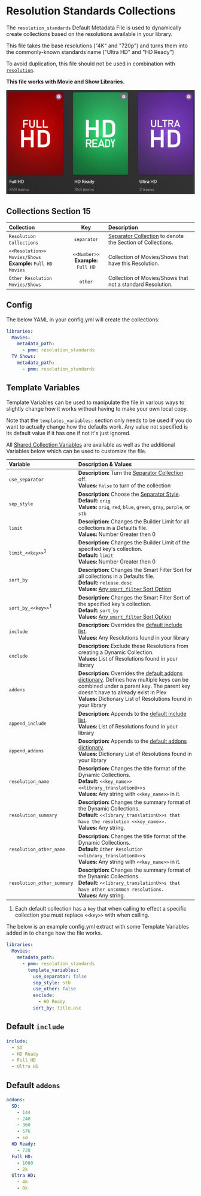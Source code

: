 # Resolution Standards Collections

The `resolution_standards` Default Metadata File is used to dynamically create collections based on the resolutions available in your library.

This file takes the base resolutions ("4K" and "720p") and turns them into the commonly-known standards name ("Ultra HD" and "HD Ready")

To avoid duplication, this file should not be used in combination with [`resolution`](resolution).

**This file works with Movie and Show Libraries.**

![](../images/resolution_standards.png)

## Collections Section 15

| Collection                                                     |                  Key                   | Description                                                                 |
|:---------------------------------------------------------------|:--------------------------------------:|:----------------------------------------------------------------------------|
| `Resolution Collections`                                       |              `separator`               | [Separator Collection](../separators) to denote the Section of Collections. |
| `<<Resolution>> Movies/Shows`<br>**Example:** `Full HD Movies` | `<<Number>>`<br>**Example:** `Full HD` | Collection of Movies/Shows that have this Resolution.                       |
| `Other Resolution Movies/Shows`                                |                `other`                 | Collection of Movies/Shows that not a standard Resolution.                  |

## Config

The below YAML in your config.yml will create the collections:

```yaml
libraries:
  Movies:
    metadata_path:
      - pmm: resolution_standards
  TV Shows:
    metadata_path:
      - pmm: resolution_standards
```

## Template Variables

Template Variables can be used to manipulate the file in various ways to slightly change how it works without having to make your own local copy.

Note that the `templates_variables:` section only needs to be used if you do want to actually change how the defaults work. Any value not specified is its default value if it has one if not it's just ignored.

All [Shared Collection Variables](../variables) are available as well as the additional Variables below which can be used to customize the file.

| Variable                   | Description & Values                                                                                                                                                                                                                                                |
|:---------------------------|:--------------------------------------------------------------------------------------------------------------------------------------------------------------------------------------------------------------------------------------------------------------------|
| `use_separator`            | **Description:** Turn the [Separator Collection](../separators) off.<br>**Values:** `false` to turn of the collection                                                                                                                                               |
| `sep_style`                | **Description:** Choose the [Separator Style](../separators.md#separator-styles).<br>**Default:** `orig`<br>**Values:** `orig`, `red`, `blue`, `green`, `gray`, `purple`, or `stb`                                                                                  |
| `limit`                    | **Description:** Changes the Builder Limit for all collections in a Defaults file.<br>**Values:** Number Greater then 0                                                                                                                                             |
| `limit_<<key>>`<sup>1</sup>            | **Description:** Changes the Builder Limit of the specified key's collection.<br>**Default:** `limit`<br>**Values:** Number Greater then 0                                                                                                                          |
| `sort_by`                  | **Description:** Changes the Smart Filter Sort for all collections in a Defaults file.<br>**Default:** `release.desc`<br>**Values:** [Any `smart_filter` Sort Option](../../metadata/builders/smart.md#sort-options)                                                |
| `sort_by_<<key>>`<sup>1</sup>          | **Description:** Changes the Smart Filter Sort of the specified key's collection.<br>**Default:** `sort_by`<br>**Values:** [Any `smart_filter` Sort Option](../../metadata/builders/smart.md#sort-options)                                                          |
| `include`                  | **Description:** Overrides the [default include list](#default-include).<br>**Values:** Any Resolutions found in your library                                                                                                                                       |
| `exclude`                  | **Description:** Exclude these Resolutions from creating a Dynamic Collection.<br>**Values:** List of Resolutions found in your library                                                                                                                             |
| `addons`                   | **Description:** Overrides the [default addons dictionary](#default-addons). Defines how multiple keys can be combined under a parent key. The parent key doesn't have to already exist in Plex<br>**Values:** Dictionary List of Resolutions found in your library |
| `append_include`           | **Description:** Appends to the [default include list](#default-include).<br>**Values:** List of Resolutions found in your library                                                                                                                                  |
| `append_addons`            | **Description:** Appends to the [default addons dictionary](#default-addons).<br>**Values:** Dictionary List of Resolutions found in your library                                                                                                                   |
| `resolution_name`          | **Description:** Changes the title format of the Dynamic Collections.<br>**Default:** `<<key_name>> <<library_translationU>>s`<br>**Values:** Any string with `<<key_name>>` in it.                                                                                 |
| `resolution_summary`       | **Description:** Changes the summary format of the Dynamic Collections.<br>**Default:** `<<library_translationU>>s that have the resolution <<key_name>>.`<br>**Values:** Any string.                                                                               |
| `resolution_other_name`    | **Description:** Changes the title format of the Dynamic Collections.<br>**Default:** `Other Resolution <<library_translationU>>s`<br>**Values:** Any string with `<<key_name>>` in it.                                                                             |
| `resolution_other_summary` | **Description:** Changes the summary format of the Dynamic Collections.<br>**Default:** `<<library_translationU>>s that have other uncommon resolutions.`<br>**Values:** Any string.                                                                                |

1. Each default collection has a `key` that when calling to effect a specific collection you must replace `<<key>>` with when calling.

The below is an example config.yml extract with some Template Variables added in to change how the file works.

```yaml
libraries:
  Movies:
    metadata_path:
      - pmm: resolution_standards
        template_variables:
          use_separator: false
          sep_style: stb
          use_other: false
          exclude:
            - HD Ready
          sort_by: title.asc
```

## Default `include`

```yaml
include:
  - SD
  - HD Ready
  - Full HD
  - Ultra HD
```

## Default `addons`

```yaml
addons:
  SD:
    - 144
    - 240
    - 360
    - 576
    - sd
  HD Ready:
    - 720
  Full HD:
    - 1080
    - 2k
  Ultra HD:
    - 4k
    - 8k
```